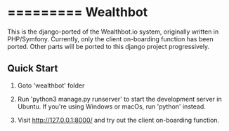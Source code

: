 =========
Wealthbot
=========

This is the django-ported of the Wealthbot.io system, originally written in
PHP/Symfony. Currently, only the client on-boarding function has been ported.
Other parts will be ported to this django project progressively.

Quick Start
-----------

1. Goto 'wealthbot' folder

2. Run 'python3 manage.py runserver' to start the development server in
   Ubuntu. If you're using Windows or macOs, run 'python' instead.

3. Visit http://127.0.0.1:8000/ and try out the client on-boarding function.

